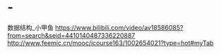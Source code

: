 # -
数据结构_小甲鱼
https://www.bilibili.com/video/av18586085?from=search&seid=4410140487336220887
http://www.feemic.cn/mooc/icourse163/1002654021?type=hot#myTab
